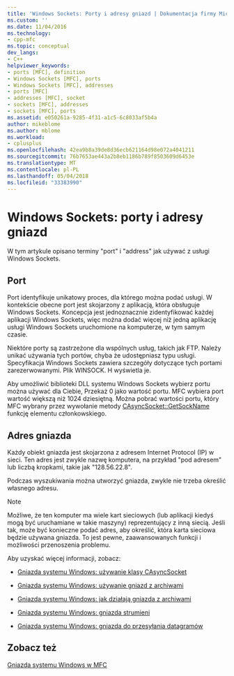 ```yaml
---
title: 'Windows Sockets: Porty i adresy gniazd | Dokumentacja firmy Microsoft'
ms.custom: ''
ms.date: 11/04/2016
ms.technology:
- cpp-mfc
ms.topic: conceptual
dev_langs:
- C++
helpviewer_keywords:
- ports [MFC], definition
- Windows Sockets [MFC], ports
- Windows Sockets [MFC], addresses
- ports [MFC]
- addresses [MFC], socket
- sockets [MFC], addresses
- sockets [MFC], ports
ms.assetid: e050261a-9285-4f31-a1c5-6c8033af5b4a
author: mikeblome
ms.author: mblome
ms.workload:
- cplusplus
ms.openlocfilehash: 42ea9b8a39de8d36ecb621164d98e072a4041211
ms.sourcegitcommit: 76b7653ae443a2b8eb1186b789f8503609d6453e
ms.translationtype: MT
ms.contentlocale: pl-PL
ms.lasthandoff: 05/04/2018
ms.locfileid: "33383990"
---
```

# <a name="windows-sockets-ports-and-socket-addresses"></a>Windows Sockets: porty i adresy gniazd
W tym artykule opisano terminy "port" i "address" jak używać z usługi Windows Sockets.  
  
##  <a name="_core_port"></a> Port  
 Port identyfikuje unikatowy proces, dla którego można podać usługi. W kontekście obecne port jest skojarzony z aplikacją, która obsługuje Windows Sockets. Koncepcja jest jednoznacznie zidentyfikować każdej aplikacji Windows Sockets, więc można dodać więcej niż jedną aplikację usługi Windows Sockets uruchomione na komputerze, w tym samym czasie.  
  
 Niektóre porty są zastrzeżone dla wspólnych usług, takich jak FTP. Należy unikać używania tych portów, chyba że udostępniasz typu usługi. Specyfikacja Windows Sockets zawiera szczegóły dotyczące tych portami zarezerwowanymi. Plik WINSOCK. H wyświetla je.  
  
 Aby umożliwić biblioteki DLL systemu Windows Sockets wybierz portu można używać dla Ciebie, Przekaż 0 jako wartość portu. MFC wybiera port wartość większą niż 1024 dziesiętną. Można pobrać wartości portu, który MFC wybrany przez wywołanie metody [CAsyncSocket::GetSockName](../mfc/reference/casyncsocket-class.md#getsockname) funkcję elementu członkowskiego.  
  
##  <a name="_core_socket_address"></a> Adres gniazda  
 Każdy obiekt gniazda jest skojarzona z adresem Internet Protocol (IP) w sieci. Ten adres jest zwykle nazwę komputera, na przykład "pod adresem" lub liczbą kropkami, takie jak "128.56.22.8".  
  
 Podczas wyszukiwania można utworzyć gniazda, zwykle nie trzeba określić własnego adresu.  
  
> [!NOTE]
>  Możliwe, że ten komputer ma wiele kart sieciowych (lub aplikacji kiedyś mogą być uruchamiane w takie maszyny) reprezentujący z inną siecią. Jeśli tak, może być konieczne podać adres, aby określić, która karta sieciowa będzie używana gniazda. To jest pewne, zaawansowanych funkcji i możliwości przenoszenia problemu.  
  
 Aby uzyskać więcej informacji, zobacz:  
  
-   [Gniazda systemu Windows: używanie klasy CAsyncSocket](../mfc/windows-sockets-using-class-casyncsocket.md)  
  
-   [Gniazda systemu Windows: używanie gniazd z archiwami](../mfc/windows-sockets-using-sockets-with-archives.md)  
  
-   [Gniazda systemu Windows: jak działają gniazda z archiwami](../mfc/windows-sockets-how-sockets-with-archives-work.md)  
  
-   [Gniazda systemu Windows: gniazda strumieni](../mfc/windows-sockets-stream-sockets.md)  
  
-   [Gniazda systemu Windows: gniazda do przesyłania datagramów](../mfc/windows-sockets-datagram-sockets.md)  
  
## <a name="see-also"></a>Zobacz też  
 [Gniazda systemu Windows w MFC](../mfc/windows-sockets-in-mfc.md)


